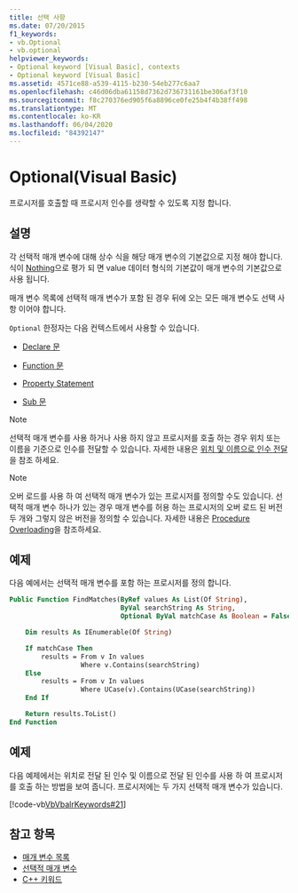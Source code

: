 ```yaml
---
title: 선택 사항
ms.date: 07/20/2015
f1_keywords:
- vb.Optional
- vb.optional
helpviewer_keywords:
- Optional keyword [Visual Basic], contexts
- Optional keyword [Visual Basic]
ms.assetid: 4571ce88-a539-4115-b230-54eb277c6aa7
ms.openlocfilehash: c46d06dba61158d7362d736731161be306af3f10
ms.sourcegitcommit: f8c270376ed905f6a8896ce0fe25b4f4b38ff498
ms.translationtype: MT
ms.contentlocale: ko-KR
ms.lasthandoff: 06/04/2020
ms.locfileid: "84392147"
---
```

# <a name="optional-visual-basic"></a>Optional(Visual Basic)

프로시저를 호출할 때 프로시저 인수를 생략할 수 있도록 지정 합니다.

## <a name="remarks"></a>설명

각 선택적 매개 변수에 대해 상수 식을 해당 매개 변수의 기본값으로 지정 해야 합니다. 식이 [Nothing](../nothing.md)으로 평가 되 면 value 데이터 형식의 기본값이 매개 변수의 기본값으로 사용 됩니다.

매개 변수 목록에 선택적 매개 변수가 포함 된 경우 뒤에 오는 모든 매개 변수도 선택 사항 이어야 합니다.

`Optional` 한정자는 다음 컨텍스트에서 사용할 수 있습니다.

- [Declare 문](../statements/declare-statement.md)

- [Function 문](../statements/function-statement.md)

- [Property Statement](../statements/property-statement.md)

- [Sub 문](../statements/sub-statement.md)

> [!NOTE]
> 선택적 매개 변수를 사용 하거나 사용 하지 않고 프로시저를 호출 하는 경우 위치 또는 이름을 기준으로 인수를 전달할 수 있습니다. 자세한 내용은 [위치 및 이름으로 인수 전달](../../programming-guide/language-features/procedures/passing-arguments-by-position-and-by-name.md)을 참조 하세요.

> [!NOTE]
> 오버 로드를 사용 하 여 선택적 매개 변수가 있는 프로시저를 정의할 수도 있습니다. 선택적 매개 변수 하나가 있는 경우 매개 변수를 허용 하는 프로시저의 오버 로드 된 버전 두 개와 그렇지 않은 버전을 정의할 수 있습니다. 자세한 내용은 [Procedure Overloading](../../programming-guide/language-features/procedures/procedure-overloading.md)을 참조하세요.

## <a name="example"></a>예제

다음 예에서는 선택적 매개 변수를 포함 하는 프로시저를 정의 합니다.

```vb
Public Function FindMatches(ByRef values As List(Of String),
                            ByVal searchString As String,
                            Optional ByVal matchCase As Boolean = False) As List(Of String)

    Dim results As IEnumerable(Of String)

    If matchCase Then
        results = From v In values
                  Where v.Contains(searchString)
    Else
        results = From v In values
                  Where UCase(v).Contains(UCase(searchString))
    End If

    Return results.ToList()
End Function
```

## <a name="example"></a>예제

다음 예제에서는 위치로 전달 된 인수 및 이름으로 전달 된 인수를 사용 하 여 프로시저를 호출 하는 방법을 보여 줍니다. 프로시저에는 두 가지 선택적 매개 변수가 있습니다.

[!code-vb[VbVbalrKeywords#21](~/samples/snippets/visualbasic/VS_Snippets_VBCSharp/VbVbalrKeywords/VB/class8.vb#21)]

## <a name="see-also"></a>참고 항목

- [매개 변수 목록](../statements/parameter-list.md)
- [선택적 매개 변수](../../programming-guide/language-features/procedures/optional-parameters.md)
- [C++ 키워드](../keywords/index.md)

